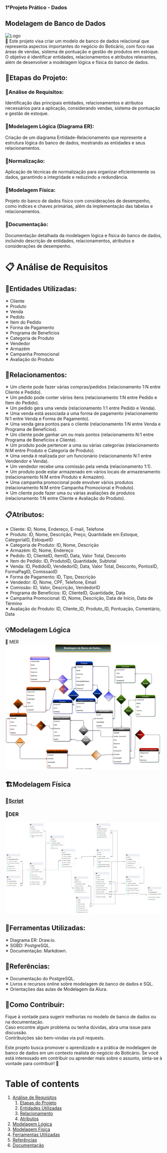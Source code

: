### 1°Projeto Prático - Dados
## Modelagem de Banco de Dados 
![Logo](https://embalagemmarca.com.br/wp-content/uploads/2021/04/Grupo-Botic%C3%A1rio-logo.png)  
🤖 Este projeto visa criar um modelo de banco de dados relacional que representa aspectos importantes do negócio do Boticário, com foco nas áreas de vendas, sistema de pontuação e gestão de produtos em estoque. O objetivo é identificar entidades, relacionamentos e atributos relevantes, além de desenvolver a modelagem lógica e física do banco de dados.

## 🚀Etapas do Projeto:
### 🎲Análise de Requisitos:
Identificação das principais entidades, relacionamentos e atributos necessários para a aplicação, considerando vendas, sistema de pontuação e gestão de estoque.
### 🎲Modelagem Lógica (Diagrama ER):
Criação de um diagrama Entidade-Relacionamento que represente a estrutura lógica do banco de dados, mostrando as entidades e seus relacionamentos.
### 🎲Normalização:
Aplicação de técnicas de normalização para organizar eficientemente os dados, garantindo a integridade e reduzindo a redundância.
### 🎲Modelagem Física:
Projeto do banco de dados físico com considerações de desempenho, como índices e chaves primárias, além da implementação das tabelas e relacionamentos.
### 🎲Documentação:
Documentação detalhada da modelagem lógica e física do banco de dados, incluindo descrição de entidades, relacionamentos, atributos e considerações de desempenho.

# 📋 Análise de Requisitos

## 📑Entidades Utilizadas:
✴ Cliente  
✴ Produto  
✴ Venda  
✴ Pedido  
✴ Item do Pedido  
✴ Forma de Pagamento  
✴ Programa de Benefícios  
✴ Categoria de Produto  
✴ Vendedor  
✴ Armazém  
✴ Campanha Promocional  
✴ Avaliação do Produto  

## 🔀Relacionamentos:
✴ Um cliente pode fazer várias compras/pedidos (relacionamento 1:N entre Cliente e Pedido).  
✴ Um pedido pode conter vários itens (relacionamento 1:N entre Pedido e Item do Pedido).  
✴ Um pedido gera uma venda (relacionamento 1:1 entre Pedido e Venda).   
✴ Uma venda está associada a uma forma de pagamento (relacionamento N:1 entre Venda e Forma de Pagamento).  
✴ Uma venda gera pontos para o cliente (relacionamento 1:N entre Venda e Programa de Benefícios).  
✴ Um cliente pode ganhar um ou mais pontos (relacionamento N:1 entre Programa de Benefícios e Cliente).  
✴ Um produto pode pertencer a uma ou várias categorias (relacionamento N:M entre Produto e Categoria de Produto).  
✴ Uma venda é realizada por um funcionário (relacionamento N:1 entre Vendendor e Venda).  
✴ Um vendedor recebe uma comissão pela venda (relacionamento 1:1).  
✴ Um produto pode estar armazenado em vários locais de armazenamento (relacionamento N:M entre Produto e Armazém).  
✴ Uma campanha promocional pode envolver vários produtos (relacionamento N:M entre Campanha Promocional e Produto).  
✴ Um cliente pode fazer uma ou várias avaliações de produtos (relacionamento 1:N entre Cliente e Avaliação do Produto). 

## 📋Atributos:
✴ Cliente: ID, Nome, Endereço, E-mail, Telefone  
✴ Produto: ID, Nome, Descrição, Preço, Quantidade em Estoque, CategoriaID, EstoqueID  
✴ Categoria de Produto: ID, Nome, Descrição  
✴ Armazém: ID, Nome, Endereço  
✴ Pedido: ID, ClienteID, ItemID, Data, Valor Total, Desconto    
✴ Item do Pedido: ID, ProdutoID, Quantidade, Subtotal  
✴ Venda: ID, PedidoID, VendedorID, Data, Valor Total, Desconto, PontosID, FormaPagID, ComissaoID  
✴ Forma de Pagamento: ID, Tipo, Descrição  
✴ Vendedor: ID, Nome, CPF, Telefone, Email  
✴ Comissão: ID, Valor, Descrição, VendedorID  
✴ Programa de Benefícios: ID, ClienteID, Quantidade, Data  
✴ Campanha Promocional: ID, Nome, Descrição, Data de Início, Data de Término  
✴ Avaliação do Produto: ID, Cliente_ID, Produto_ID, Pontuação, Comentário, Data  

## 💡Modelagem Lógica 
💾 MER
![MER](Boticario.drawio.svg)

## 🏗️Modelagem Física
### 📜[Script](ScriptCriacaoTabelasBD.sql)
### 💾DER
![DER](ModelagemFisica.pgerd.png)   

## 📄Ferramentas Utilizadas:
✴ Diagrama ER: Draw.io.  
✴ SGBD: PostgreSQL.  
✴ Documentação: Markdown.  

## 📰Referências:
✴ Documentação do PostgreSQL.  
✴ Livros e recursos online sobre modelagem de banco de dados e SQL.  
✴ Orientações das aulas de Modelagem da Alura.  

## 📄Como Contribuir:
Fique à vontade para sugerir melhorias no modelo de banco de dados ou na documentação.  
Caso encontre algum problema ou tenha dúvidas, abra uma issue para discussão.  
Contribuições são bem-vindas via pull requests.  

Este projeto busca promover o aprendizado e a prática de modelagem de banco de dados em um contexto realista do negócio do Boticário. 
Se você está interessado em contribuir ou aprender mais sobre o assunto, sinta-se à vontade para contribuir! 🚀

# Table of contents  
1. [Análise de Requisitos](#análise-de-requisitos)
    1. [Etapas do Projeto](#etapas-do-projeto)
    2. [Entidades Utilizadas](#entidades-utilizadas)
    3. [Relacionamento](#relacionamentos)
    4. [Atributos](#atributos)  
2. [Modelagem Lógica](#modelagem-lógica)
3. [Modelagem Física](#modelagem-física)
4. [Ferramentas Utilizadas](#ferramentas-utilizadas)
5. [Referências](#referências)
6. [Documentação](#modelagem-de-banco-de-dados)
